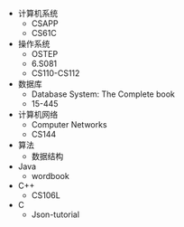 - 计算机系统
	- CSAPP
	- CS61C
- 操作系统
	- OSTEP
	- 6.S081
	- CS110-CS112
- 数据库
	- Database System: The Complete book
	- 15-445
- 计算机网络
	- Computer Networks
	- CS144
- 算法
	- 数据结构
- Java
	- wordbook
- C++
	- CS106L
- C
	- Json-tutorial